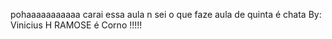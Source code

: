 pohaaaaaaaaaaa
carai essa aula n sei o que faze aula de quinta é chata
By: Vinicius H
RAMOSE é Corno !!!!!